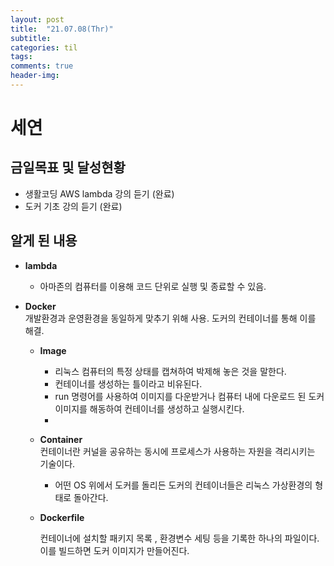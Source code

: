 ```yaml
---
layout: post
title:  "21.07.08(Thr)"
subtitle:
categories: til
tags:
comments: true
header-img:
---
```

# 세연
## 금일목표 및 달성현황
- 생활코딩 AWS lambda 강의 듣기 (완료)
- 도커 기초 강의 듣기 (완료)
  
## 알게 된 내용

- **lambda**
  - 아마존의 컴퓨터를 이용해 코드 단위로 실행 및 종료할 수 있음.
    
- **Docker**  
    개발환경과 운영환경을 동일하게 맞추기 위해 사용. 도커의 컨테이너를 통해 이를 해결.  
    - **Image**  
        - 리눅스 컴퓨터의 특정 상태를 캡쳐하여 박제해 놓은 것을 말한다.
        - 컨테이너를 생성하는 틀이라고 비유된다. 
        - run 명령어를 사용하여 이미지를 다운받거나 컴퓨터 내에 다운로드 된 도커 이미지를 해동하여 컨테이너를 생성하고 실행시킨다.
        - 
    - **Container**  
      컨테이너란 커널을 공유하는 동시에 프로세스가 사용하는 자원을 격리시키는 기술이다.
        - 어떤 OS 위에서 도커를 돌리든 도커의 컨테이너들은 리눅스 가상환경의 형태로 돌아간다.
    - **Dockerfile**
      
      컨테이너에 설치할 패키지 목록 , 환경변수 세팅 등을 기록한 하나의 파일이다. 이를 빌드하면 도커 이미지가 만들어진다.
    